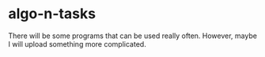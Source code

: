 # algo-n-tasks
There will be some programs that can be used really often. However, maybe I will upload something more complicated.
